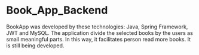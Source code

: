 # Book_App_Backend
BookApp was developed by these technologies: Java, Spring Framework, JWT and MySQL.
The application divide the selected books by the users as small meaningful parts.
In this way, it facilitates person read more books. It is still being developed.
